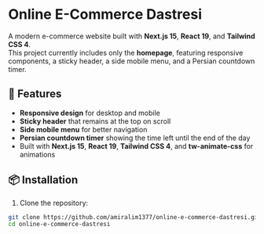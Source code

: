 # Online E-Commerce Dastresi

A modern e-commerce website built with **Next.js 15**, **React 19**, and **Tailwind CSS 4**.  
This project currently includes only the **homepage**, featuring responsive components, a sticky header, a side mobile menu, and a Persian countdown timer.

## 🚀 Features

- **Responsive design** for desktop and mobile
- **Sticky header** that remains at the top on scroll
- **Side mobile menu** for better navigation
- **Persian countdown timer** showing the time left until the end of the day
- Built with **Next.js 15**, **React 19**, **Tailwind CSS 4**, and **tw-animate-css** for animations

## 📦 Installation

1. Clone the repository:

```bash
git clone https://github.com/amiralim1377/online-e-commerce-dastresi.git
cd online-e-commerce-dastresi
```
